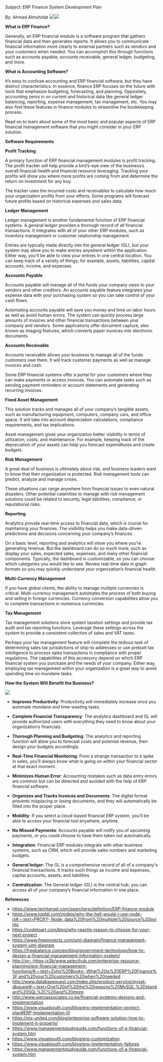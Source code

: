 ﻿Subject: ERP Finance System Development Plan

By: Ahmad Almuhidat
![](Aspose.Words.1631ff8c-e37d-4a9e-a4ec-e9985dcbdcb5.001.png)![](Aspose.Words.1631ff8c-e37d-4a9e-a4ec-e9985dcbdcb5.002.png)

**What is ERP Finance?**

Generally, an ERP financial module is a software program that gathers financial data and then generates reports. It allows you to communicate financial information more clearly to external partners such as vendors and your customers when needed. You can accomplish this through functions such as accounts payable, accounts receivable, general ledger, budgeting, and more.

**What is Accounting Software?**

It’s easy to confuse accounting and ERP financial software, but they have distinct characteristics. In essence, finance ERP focuses on the future with tools that emphasize budgeting, forecasting, and planning. Oppositely, accounting zeros in on current and historical data like general ledger balancing, reporting, expense management, tax management, etc. You may also find these features in finance modules to streamline the bookkeeping process.

Read on to learn about some of the most basic and popular aspects of ERP financial management software that you might consider in your ERP solution.

**Software Requirements**

**Profit Tracking**

A primary function of ERP financial management modules is profit tracking. The profit tracker will help provide a bird’s-eye view of the business’s overall financial health and financial resource leveraging. Tracking your profits will show you where more profits are coming from and determine the return on investment for any buy.

The tracker uses the incurred costs and receivables to calculate how much your organization profits from your efforts. Some programs will forecast future profits based on historical expenses and sales data.

**Ledger Management**

Ledger management is another fundamental function of ERP financial systems. A general ledger provides a thorough record of all financial transactions. It integrates with all of your other ERP modules, such as inventory management or customer relationship management.

Entries are typically made directly into the general ledger (GL), but your system may allow you to make entries anywhere within the application. Either way, you’ll be able to view your entries in one central location. You can keep track of a variety of things; for example, assets, liabilities, capital accounts, income, and expenses.

**Accounts Payable**

Accounts payable will manage all of the funds your company owes to your vendors and other creditors. An accounts payable feature integrates your expense data with your purchasing system so you can take control of your cash flows.

Automating accounts payable will save you money and time on labor hours as well as avoid human errors. The system can quickly process large amounts of invoices and other financial transactions between your company and vendors. Some applications offer document capture, also known as imaging features, which converts paper invoices into electronic documents.

**Accounts Receivable**

Accounts receivable allows your business to manage all of the funds customers owe them. It will track customer payments as well as manage invoices and cash.

Some ERP financial systems offer a portal for your customers where they can make payments or access invoices. You can automate tasks such as sending payment reminders or account statements and generating recurring invoices.

**Fixed Asset Management**

This solution tracks and manages all of your company’s tangible assets, such as manufacturing equipment, computers, company cars, and office space. It will take into account depreciation calculations, compliance requirements, and tax implications.

Asset management gives your organization better visibility in terms of utilization, costs, and maintenance. For example, keeping track of the depreciation of your assets can help you forecast expenditures and create budgets.

**Risk Management**

A great deal of business is ultimately about risk, and business leaders want to know that their organization is protected. Risk management tools can predict, analyze and manage crises.

These situations can range anywhere from financial issues to even natural disasters. Other potential calamities to manage with risk management solutions could be related to security, legal liabilities, compliance, or reputational risks.

**Reporting**

Analytics provide real-time access to financial data, which is crucial for maintaining your finances. The visibility helps you make data-driven predictions and decisions concerning your company’s finances.

On a basic level, reporting and analytics will show you where you’re generating revenue. But the dashboard can do so much more, such as display your sales, expected sales, expenses, and many other financial components. Typically, the dashboard is customizable, so you can choose which categories you would like to see. Review real-time data in graph formats so you may quickly understand your organization’s financial health.

**Multi-Currency Management**

If you have global clients, the ability to manage multiple currencies is critical. Multi-currency management automates the process of both buying and selling in foreign currencies. Currency conversion capabilities allow you to complete transactions in numerous currencies.

**Tax Management**

Tax management solutions store system taxation settings and provide tax audit and tax reporting functions. Leverage these settings across the system to provide a consistent collection of sales and VAT taxes.

Perhaps your tax management feature will complete the tedious task of determining sales tax jurisdictions of ship-to addresses or use prebuilt tax intelligence to process sales transactions in compliance with proper regulations. The capabilities of this accessory depend on which ERP financial system you purchase and the needs of your company. Either way, employing tax management within your organization is a great way to avoid spending time on mundane tasks.

**How the System Will Benefit the Business?**

![](Aspose.Words.1631ff8c-e37d-4a9e-a4ec-e9985dcbdcb5.003.png)

- **Improves Productivity**: Productivity will immediately increase once you automate mundane and time-wasting tasks.

- **Complete Financial Transparency**: The analytics dashboard and GL will provide authorized users with everything they need to know about your organization’s financials.

- **Thorough Planning and Budgeting**: The analytics and reporting function will allow you to forecast costs and potential revenue, then design your budgets accordingly.

- **Real-Time Financial Monitoring**: From a strange transaction to a spike in sales, you’ll always know what is going on within your financial sector at that exact moment.

- **Minimizes Human Error**: Accounting mistakes such as data entry errors are common but can be detected and avoided with the help of ERP financial software.

- **Organizes and Tracks Invoices and Documents**: The digital format prevents misplacing or losing documents, and they will automatically be filled into the proper place.

- **Mobility**: If you select a cloud-based financial ERP system, you’ll be able to access your financial tool anywhere, anytime.

- **No Missed Payments**: Accounts payable will notify you of upcoming payments, or you could choose to have them taken out automatically.

- **Integration**: Financial ERP modules integrate with other business systems, such as CRM, which will provide sales numbers and marketing budgets.

- **General ledger**: The GL is a comprehensive record of all of a company's financial transactions. It tracks such things as income and expenses, capital accounts, assets, and liabilities.

- **Centralization**: The General ledger (GL) is the central hub; you can access all of your company’s financial information in one place.






**References**

- <https://www.techtarget.com/searcherp/definition/ERP-finance-module>
- <https://www.toptal.com/nodejs/why-the-hell-would-i-use-node-js#:~:text=PROXY-,Node.,data%20from%20multiple%20source%20points>.
- <https://codetoart.com/blog/why-reactjs-reason-to-choose-for-your-next-project>
- <https://www.freeprojectz.com/uml-diagram/finance-management-system-uml-diagram>
- <https://freebalance.com/en/blog/government-technology/how-to-design-a-financial-management-information-system/>
- <http://xn--https-ix3b/www.selecthub.com/enterprise-resource-planning/erp-financial-management-functions/#:~:text=Zoho%20Books-,What%20is%20ERP%20Finance%3F,and%20your%20customers%20when%20needed>
- <http://www.databasequest.com/index.php/product-service/mysql-dbquest#:~:text=One%20of%20the%20reasons%20MySQL,%2Dstandard%20SQL%2C%20and%20more>.
- <http://www.sieroassociates.co.ke/financial-systems-designs-and-implementation>
- <https://www.visualsouth.com/blog/erp-implementation-project-plan#ERP-Implementation-III>
- <https://nix-united.com/blog/enterprise-software-solution-how-to-implement-it-properly/>
- <https://www.managementstudyguide.com/functions-of-a-financial-system.htm>
- <https://www.visualsouth.com/blog/erp-customization>
- <https://www.visualsouth.com/blog/erp-implementation-failures>
- <https://www.managementstudyguide.com/functions-of-a-financial-system.htm>




